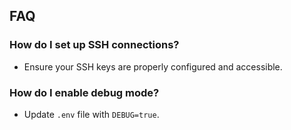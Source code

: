 ## FAQ

### How do I set up SSH connections?

- Ensure your SSH keys are properly configured and accessible.

### How do I enable debug mode?

- Update `.env` file with `DEBUG=true`.
